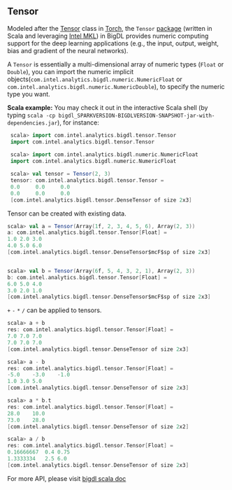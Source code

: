 ## **Tensor**

Modeled after the [Tensor](https://github.com/torch/torch7/blob/master/doc/tensor.md) class in [Torch](http://torch.ch/  ), the ```Tensor``` [package](https://github.com/intel-analytics/BigDL/tree/master/spark/dl/src/main/scala/com/intel/analytics/bigdl/tensor) (written in Scala and leveraging [Intel MKL](https://software.intel.com/en-us/intel-mkl)) in BigDL provides numeric computing support for the deep learning applications (e.g., the input, output, weight, bias and   gradient of the neural networks).

A ```Tensor``` is essentially a multi-dimensional array of numeric types (```Float``` or ```Double```), you can import the numeric implicit objects(`com.intel.analytics.bigdl.numeric.NumericFloat` or `com.intel.analytics.bigdl.numeric.NumericDouble`), to specify the numeric type you want.


**Scala example:**
You may check it out in the interactive Scala shell (by typing ```scala -cp bigdl_SPARKVERSION-BIGDLVERSION-SNAPSHOT-jar-with-dependencies.jar```), for instance:

```scala
 scala> import com.intel.analytics.bigdl.tensor.Tensor
 import com.intel.analytics.bigdl.tensor.Tensor
 
 scala> import com.intel.analytics.bigdl.numeric.NumericFloat
 import com.intel.analytics.bigdl.numeric.NumericFloat

 scala> val tensor = Tensor(2, 3)
 tensor: com.intel.analytics.bigdl.tensor.Tensor =
 0.0     0.0     0.0
 0.0     0.0     0.0
 [com.intel.analytics.bigdl.tensor.DenseTensor of size 2x3]
```
Tensor can be created with existing data.
```scala
scala> val a = Tensor(Array(1f, 2, 3, 4, 5, 6), Array(2, 3))
a: com.intel.analytics.bigdl.tensor.Tensor[Float] =
1.0	2.0	3.0
4.0	5.0	6.0
[com.intel.analytics.bigdl.tensor.DenseTensor$mcF$sp of size 2x3]


scala> val b = Tensor(Array(6f, 5, 4, 3, 2, 1), Array(2, 3))
b: com.intel.analytics.bigdl.tensor.Tensor[Float] =
6.0	5.0	4.0
3.0	2.0	1.0
[com.intel.analytics.bigdl.tensor.DenseTensor$mcF$sp of size 2x3]
```
`+` `-` `*` `/` can be applied to tensors.
```scala
scala> a + b
res: com.intel.analytics.bigdl.tensor.Tensor[Float] =
7.0	7.0	7.0
7.0	7.0	7.0
[com.intel.analytics.bigdl.tensor.DenseTensor of size 2x3]

scala> a - b
res: com.intel.analytics.bigdl.tensor.Tensor[Float] =
-5.0	-3.0	-1.0
1.0	3.0	5.0
[com.intel.analytics.bigdl.tensor.DenseTensor of size 2x3]

scala> a * b.t
res: com.intel.analytics.bigdl.tensor.Tensor[Float] =
28.0	10.0
73.0	28.0
[com.intel.analytics.bigdl.tensor.DenseTensor of size 2x2]

scala> a / b
res: com.intel.analytics.bigdl.tensor.Tensor[Float] =
0.16666667	0.4	0.75
1.3333334	2.5	6.0
[com.intel.analytics.bigdl.tensor.DenseTensor of size 2x3]
```
For more API, please visit [bigdl scala doc](https://bigdl-project.github.io/latest/#APIdocs/scaladoc/)


